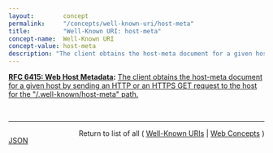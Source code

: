 ```yaml
---
layout:        concept
permalink:     "/concepts/well-known-uri/host-meta"
title:         "Well-Known URI: host-meta"
concept-name:  Well-Known URI
concept-value: host-meta
description: "The client obtains the host-meta document for a given host by sending an HTTP or an HTTPS GET request to the host for the \"/.well-known/host-meta\" path."
---
```


**[RFC 6415: Web Host Metadata](/specs/IETF/RFC/6415 "This specification describes a method for locating host metadata as well as information about individual resources controlled by the host."):** [The client obtains the host-meta document for a given host by sending an HTTP or an HTTPS GET request to the host for the "/.well-known/host-meta" path.](http://tools.ietf.org/html/rfc6415#section-2 "Read documentation for Well-Known URI &#34;host-meta&#34;")

<br/>
<hr/>

<p style="float : left"><a href="./host-meta.json" title="JSON representing this particular Web Concept value">JSON</a></p>
<p style="text-align: right">Return to list of all ( <a href="../well-known-uris">Well-Known URIs</a> | <a href="../">Web Concepts</a> )</p>

